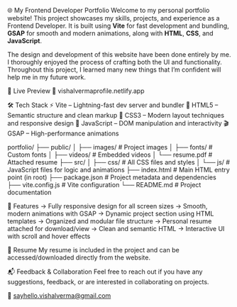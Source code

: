 🌐 My Frontend Developer Portfolio
Welcome to my personal portfolio website! This project showcases my skills, projects, and experience as a Frontend Developer. It is built using **Vite** for fast development and bundling, **GSAP** for smooth and modern animations, along with **HTML**, **CSS**, and **JavaScript**.

The design and development of this website have been done entirely by me. I thoroughly enjoyed the process of crafting both the UI and functionality. Throughout this project, I learned many new things that I’m confident will help me in my future work.


🚀 Live Preview
🔗 vishalvermaprofile.netlify.app


🛠️ Tech Stack
⚡ Vite – Lightning-fast dev server and bundler
🧱 HTML5 – Semantic structure and clean markup
🎨 CSS3 – Modern layout techniques and responsive design
🧠 JavaScript – DOM manipulation and interactivity
🎬 GSAP – High-performance animations


portfolio/
├── public/
│   ├── images/      # Project images
│   ├── fonts/       # Custom fonts
│   ├── videos/      # Embedded videos
│   └── resume.pdf   # Attached resume
├── src/
│   ├── css/         # All CSS files and styles
│   └── js/          # JavaScript files for logic and animations
├── index.html       # Main HTML entry point (in root)
├── package.json     # Project metadata and dependencies
├── vite.config.js   # Vite configuration
└── README.md        # Project documentation


📄 Features
-> Fully responsive design for all screen sizes
-> Smooth, modern animations with GSAP
-> Dynamic project section using HTML templates
-> Organized and modular file structure
-> Personal resume attached for download/view
-> Clean and semantic HTML
-> Interactive UI with scroll and hover effects

📎 Resume
My resume is included in the project and can be accessed/downloaded directly from the website.


📬 Feedback & Collaboration
Feel free to reach out if you have any suggestions, feedback, or are interested in collaborating on projects.

📧 sayhello.vishalverma@gmail.com

